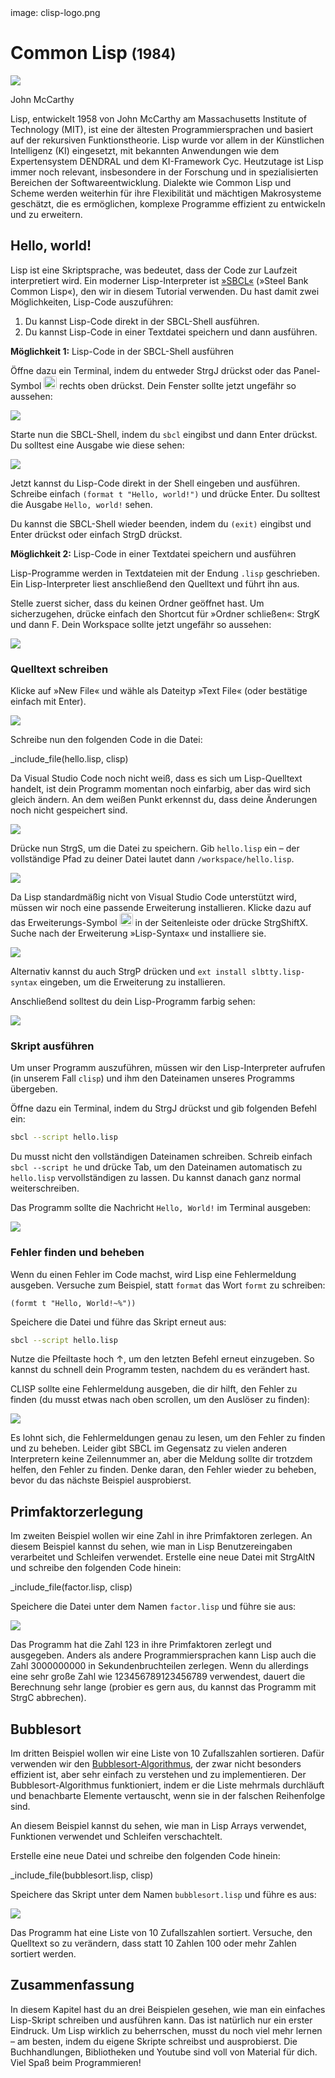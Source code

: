 <div class='meta'>
image: clisp-logo.png
</div>

# Common Lisp <span style='font-size: 80%;'>(1984)</span>

<div class='floatright' style='width: 16em;'>
    <img src='mccarthy.webp'>
    <p>John McCarthy</p>
</div>

<p class='abstract'>
Lisp, entwickelt 1958 von John McCarthy am Massachusetts Institute of Technology (MIT), ist eine der ältesten Programmiersprachen und basiert auf der rekursiven Funktionstheorie. Lisp wurde vor allem in der Künstlichen Intelligenz (KI) eingesetzt, mit bekannten Anwendungen wie dem Expertensystem DENDRAL und dem KI-Framework Cyc. Heutzutage ist Lisp immer noch relevant, insbesondere in der Forschung und in spezialisierten Bereichen der Softwareentwicklung. Dialekte wie Common Lisp und Scheme werden weiterhin für ihre Flexibilität und mächtigen Makrosysteme geschätzt, die es ermöglichen, komplexe Programme effizient zu entwickeln und zu erweitern.
</p>

<!-- ## Eigenschaften

- **Funktional**: Common Lisp ist eine funktionale Programmiersprache, die auf der rekursiven Funktionstheorie basiert.
- **Dynamisch**: Common Lisp ist eine dynamisch typisierte Sprache, was bedeutet, dass Variablen ihren Datentyp zur Laufzeit ändern können.
- **Objektorientierung**: Common Lisp unterstützt die objektorientierte Programmierung, die auf der Verwendung von Objekten und Klassen basiert.
- **Makros**: Common Lisp bietet Makros, die es ermöglichen, den Code zur Kompilierzeit zu transformieren.
- **Hohe Performance**: Common Lisp ist eine der schnellsten Programmiersprachen und wird häufig für rechenintensive Anwendungen eingesetzt.
- **Community**: Common Lisp hat eine aktive und engagierte Community, die eine Vielzahl von Bibliotheken und Frameworks entwickelt hat. -->

## Hello, world!

Lisp ist eine Skriptsprache, was bedeutet, dass der Code zur Laufzeit interpretiert wird. Ein moderner Lisp-Interpreter ist [»SBCL«](https://de.wikipedia.org/wiki/Steel_Bank_Common_Lisp) (»Steel Bank Common Lisp«), den wir in diesem Tutorial verwenden. Du hast damit zwei Möglichkeiten, Lisp-Code auszuführen:

1. Du kannst Lisp-Code direkt in der SBCL-Shell ausführen.
2. Du kannst Lisp-Code in einer Textdatei speichern und dann ausführen.

**Möglichkeit 1:** Lisp-Code in der SBCL-Shell ausführen

Öffne dazu ein Terminal, indem du entweder <span class='key'>Strg</span><span class='key'>J</span> drückst oder das Panel-Symbol <img src='../basics/panel.webp' style='border-radius: 4px; height: 1.5em;'> rechts oben drückst. Dein Fenster sollte jetzt ungefähr so aussehen:

<img class='full' src='code-with-terminal.webp'>

Starte nun die SBCL-Shell, indem du `sbcl` eingibst und dann <span class='key'>Enter</span> drückst. Du solltest eine Ausgabe wie diese sehen:

<img class='full' src='sbcl.webp'>

Jetzt kannst du Lisp-Code direkt in der Shell eingeben und ausführen. Schreibe einfach `(format t "Hello, world!")` und drücke <span class='key'>Enter</span>. Du solltest die Ausgabe `Hello, world!` sehen.

Du kannst die SBCL-Shell wieder beenden, indem du `(exit)` eingibst und <span class='key'>Enter</span> drückst oder einfach <span class='key'>Strg</span><span class='key'>D</span> drückst.

**Möglichkeit 2:** Lisp-Code in einer Textdatei speichern und ausführen

Lisp-Programme werden in Textdateien mit der Endung `.lisp` geschrieben. Ein Lisp-Interpreter liest anschließend den Quelltext und führt ihn aus.

Stelle zuerst sicher, dass du keinen Ordner geöffnet hast. Um sicherzugehen, drücke einfach den Shortcut für »Ordner schließen«: <span class='key'>Strg</span><span class='key'>K</span> und dann <span class='key'>F</span>. Dein Workspace sollte jetzt ungefähr so aussehen:

<img class='full' src='fresh-start.webp'>

### Quelltext schreiben

Klicke auf »New File« und wähle als Dateityp »Text File« (oder bestätige einfach mit <span class='key'>Enter</span>).

<img class='full' src='choose-filename.webp'>

Schreibe nun den folgenden Code in die Datei:

_include_file(hello.lisp, clisp)

Da Visual Studio Code noch nicht weiß, dass es sich um Lisp-Quelltext handelt, ist dein Programm momentan noch einfarbig, aber das wird sich gleich ändern. An dem weißen Punkt erkennst du, dass deine Änderungen noch nicht gespeichert sind.

<img class='full' src='no-syntax-highlighting.webp'>

Drücke nun <span class='key'>Strg</span><span class='key'>S</span>, um die Datei zu speichern. Gib `hello.lisp` ein – der vollständige Pfad zu deiner Datei lautet dann `/workspace/hello.lisp`.

<img class='full' src='enter-filename.webp'>

Da Lisp standardmäßig nicht von Visual Studio Code unterstützt wird, müssen wir noch eine passende Erweiterung installieren. Klicke dazu auf das Erweiterungs-Symbol <img src='../basics/extensions.webp' style='border-radius: 4px; height: 1.5em;'> in der Seitenleiste oder drücke <span class='key'>Strg</span><span class='key'>Shift</span><span class='key'>X</span>. Suche nach der Erweiterung »Lisp-Syntax« und installiere sie.

<img class='full' src='lisp-syntax.webp'>

Alternativ kannst du auch <span class='key'>Strg</span><span class='key'>P</span> drücken und `ext install slbtty.lisp-syntax` eingeben, um die Erweiterung zu installieren.

Anschließend solltest du dein Lisp-Programm farbig sehen:

<img class='full' src='syntax-highlighting.webp'>

### Skript ausführen

Um unser Programm auszuführen, müssen wir den Lisp-Interpreter aufrufen (in unserem Fall `clisp`) und ihm den Dateinamen unseres Programms übergeben.

Öffne dazu ein Terminal, indem du <span class='key'>Strg</span><span class='key'>J</span> drückst und gib folgenden Befehl ein:

```bash
sbcl --script hello.lisp
```

<div class='hint'>
Du musst nicht den vollständigen Dateinamen schreiben. Schreib einfach <code>sbcl --script he</code> und drücke <span class='key'>Tab</span>, um den Dateinamen automatisch zu <code>hello.lisp</code> vervollständigen zu lassen. Du kannst danach ganz normal weiterschreiben.
</div>

Das Programm sollte die Nachricht `Hello, World!` im Terminal ausgeben:

<img class='full' src='hello.webp'>

### Fehler finden und beheben

Wenn du einen Fehler im Code machst, wird Lisp eine Fehlermeldung ausgeben. Versuche zum Beispiel, statt `format` das Wort `formt` zu schreiben:

```clisp
(formt t "Hello, World!~%"))
```

Speichere die Datei und führe das Skript erneut aus:

```bash
sbcl --script hello.lisp
```

<div class='hint'>
Nutze die Pfeiltaste hoch <span class='key'>↑</span>, um den letzten Befehl erneut einzugeben. So kannst du schnell dein Programm testen, nachdem du es verändert hast.
</div>

CLISP sollte eine Fehlermeldung ausgeben, die dir hilft, den Fehler zu finden (du musst etwas nach oben scrollen, um den Auslöser zu finden):

<img class='full' src='hello-error.webp'>

Es lohnt sich, die Fehlermeldungen genau zu lesen, um den Fehler zu finden und zu beheben. Leider gibt SBCL im Gegensatz zu vielen anderen Interpretern keine Zeilennummer an, aber die Meldung sollte dir trotzdem helfen, den Fehler zu finden. Denke daran, den Fehler wieder zu beheben, bevor du das nächste Beispiel ausprobierst.

## Primfaktorzerlegung

Im zweiten Beispiel wollen wir eine Zahl in ihre Primfaktoren zerlegen.
An diesem Beispiel kannst du sehen, wie man in Lisp Benutzereingaben verarbeitet und Schleifen verwendet.
Erstelle eine neue Datei mit <span class='key'>Strg</span><span class='key'>Alt</span><span class='key'>N</span> und schreibe den folgenden Code hinein:

_include_file(factor.lisp, clisp)

Speichere die Datei unter dem Namen `factor.lisp` und führe sie aus:

<img class='full' src='try-factor.webp'>

Das Programm hat die Zahl 123 in ihre Primfaktoren zerlegt und ausgegeben. Anders als andere Programmiersprachen kann Lisp auch die Zahl 3000000000 in Sekundenbruchteilen zerlegen. Wenn du allerdings eine sehr große Zahl wie 123456789123456789 verwendest, dauert die Berechnung sehr lange (probier es gern aus, du kannst das Programm mit <span class='key'>Strg</span><span class='key'>C</span> abbrechen).

## Bubblesort

Im dritten Beispiel wollen wir eine Liste von 10 Zufallszahlen sortieren. Dafür verwenden wir den [Bubblesort-Algorithmus](https://de.wikipedia.org/wiki/Bubblesort), der zwar nicht besonders effizient ist, aber sehr einfach zu verstehen und zu implementieren. Der Bubblesort-Algorithmus funktioniert, indem er die Liste mehrmals durchläuft und benachbarte Elemente vertauscht, wenn sie in der falschen Reihenfolge sind.

An diesem Beispiel kannst du sehen, wie man in Lisp Arrays verwendet, Funktionen verwendet und Schleifen verschachtelt.

Erstelle eine neue Datei und schreibe den folgenden Code hinein:

_include_file(bubblesort.lisp, clisp)

Speichere das Skript unter dem Namen `bubblesort.lisp` und führe es aus:

<img class='full' src='bubblesort.webp'>

Das Programm hat eine Liste von 10 Zufallszahlen sortiert. Versuche, den Quelltext so zu verändern, dass statt 10 Zahlen 100 oder mehr Zahlen sortiert werden.

## Zusammenfassung

In diesem Kapitel hast du an drei Beispielen gesehen, wie man ein einfaches Lisp-Skript schreiben und ausführen kann. Das ist natürlich nur ein erster Eindruck. Um Lisp wirklich zu beherrschen, musst du noch viel mehr lernen – am besten, indem du eigene Skripte schreibst und ausprobierst. Die Buchhandlungen, Bibliotheken und Youtube sind voll von Material für dich. Viel Spaß beim Programmieren!
